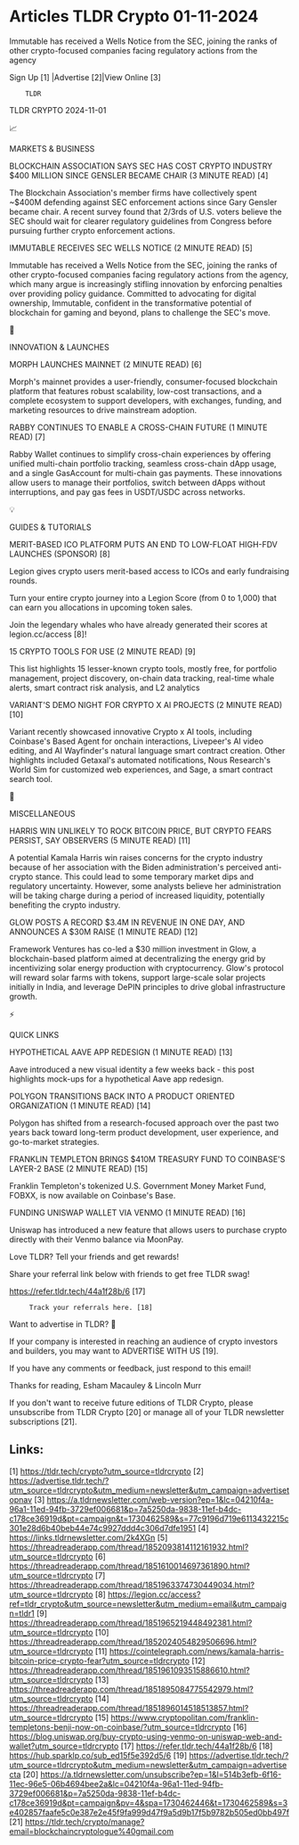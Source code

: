 # Articles TLDR Crypto 01-11-2024

Immutable has received a Wells Notice from the SEC, joining the ranks
of other crypto-focused companies facing regulatory actions from the
agency ‌ ‌ ‌ ‌ ‌ ‌ ‌ ‌ ‌ ‌ ‌ ‌ ‌ ‌ ‌ ‌ ‌ ‌ ‌ ‌ ‌ ‌ ‌ ‌ ‌ ‌  ‌ ‌ ‌ ‌ ‌ ‌ ‌ ‌ ‌ ‌ ‌ ‌ ‌ ‌ ‌ ‌ ‌ ‌ ‌ ‌ ‌ ‌ ‌ ‌ ‌ ‌ 


 Sign Up [1] |Advertise [2]|View Online [3] 

		TLDR 

TLDR CRYPTO 2024-11-01

📈 

MARKETS & BUSINESS

 BLOCKCHAIN ASSOCIATION SAYS SEC HAS COST CRYPTO INDUSTRY $400 MILLION
SINCE GENSLER BECAME CHAIR (3 MINUTE READ) [4] 

 The Blockchain Association's member firms have collectively spent
~$400M defending against SEC enforcement actions since Gary Gensler
became chair. A recent survey found that 2/3rds of U.S. voters believe
the SEC should wait for clearer regulatory guidelines from Congress
before pursuing further crypto enforcement actions. 

 IMMUTABLE RECEIVES SEC WELLS NOTICE (2 MINUTE READ) [5] 

 Immutable has received a Wells Notice from the SEC, joining the ranks
of other crypto-focused companies facing regulatory actions from the
agency, which many argue is increasingly stifling innovation by
enforcing penalties over providing policy guidance. Committed to
advocating for digital ownership, Immutable, confident in the
transformative potential of blockchain for gaming and beyond, plans to
challenge the SEC's move. 

🚀 

INNOVATION & LAUNCHES

 MORPH LAUNCHES MAINNET (2 MINUTE READ) [6] 

 Morph's mainnet provides a user-friendly, consumer-focused blockchain
platform that features robust scalability, low-cost transactions, and
a complete ecosystem to support developers, with exchanges, funding,
and marketing resources to drive mainstream adoption. 

 RABBY CONTINUES TO ENABLE A CROSS-CHAIN FUTURE (1 MINUTE READ) [7] 

 Rabby Wallet continues to simplify cross-chain experiences by
offering unified multi-chain portfolio tracking, seamless cross-chain
dApp usage, and a single GasAccount for multi-chain gas payments.
These innovations allow users to manage their portfolios, switch
between dApps without interruptions, and pay gas fees in USDT/USDC
across networks. 

💡 

GUIDES & TUTORIALS

 MERIT-BASED ICO PLATFORM PUTS AN END TO LOW-FLOAT HIGH-FDV LAUNCHES
(SPONSOR) [8] 

 Legion gives crypto users merit-based access to ICOs and early
fundraising rounds.

Turn your entire crypto journey into a Legion Score (from 0 to 1,000)
that can earn you allocations in upcoming token sales.

Join the legendary whales who have already generated their scores at
legion.cc/access [8]!

 15 CRYPTO TOOLS FOR USE (2 MINUTE READ) [9] 

 This list highlights 15 lesser-known crypto tools, mostly free, for
portfolio management, project discovery, on-chain data tracking,
real-time whale alerts, smart contract risk analysis, and L2 analytics


 VARIANT'S DEMO NIGHT FOR CRYPTO X AI PROJECTS (2 MINUTE READ) [10] 

 Variant recently showcased innovative Crypto x AI tools, including
Coinbase's Based Agent for onchain interactions, Livepeer's AI video
editing, and AI Wayfinder's natural language smart contract creation.
Other highlights included Getaxal's automated notifications, Nous
Research's World Sim for customized web experiences, and Sage, a smart
contract search tool. 

🦄 

MISCELLANEOUS

 HARRIS WIN UNLIKELY TO ROCK BITCOIN PRICE, BUT CRYPTO FEARS PERSIST,
SAY OBSERVERS (5 MINUTE READ) [11] 

 A potential Kamala Harris win raises concerns for the crypto industry
because of her association with the Biden administration's perceived
anti-crypto stance. This could lead to some temporary market dips and
regulatory uncertainty. However, some analysts believe her
administration will be taking charge during a period of increased
liquidity, potentially benefiting the crypto industry. 

 GLOW POSTS A RECORD $3.4M IN REVENUE IN ONE DAY, AND ANNOUNCES A $30M
RAISE (1 MINUTE READ) [12] 

 Framework Ventures has co-led a $30 million investment in Glow, a
blockchain-based platform aimed at decentralizing the energy grid by
incentivizing solar energy production with cryptocurrency. Glow's
protocol will reward solar farms with tokens, support large-scale
solar projects initially in India, and leverage DePIN principles to
drive global infrastructure growth. 

⚡ 

QUICK LINKS

 HYPOTHETICAL AAVE APP REDESIGN (1 MINUTE READ) [13] 

 Aave introduced a new visual identity a few weeks back - this post
highlights mock-ups for a hypothetical Aave app redesign. 

 POLYGON TRANSITIONS BACK INTO A PRODUCT ORIENTED ORGANIZATION (1
MINUTE READ) [14] 

 Polygon has shifted from a research-focused approach over the past
two years back toward long-term product development, user experience,
and go-to-market strategies. 

 FRANKLIN TEMPLETON BRINGS $410M TREASURY FUND TO COINBASE'S LAYER-2
BASE (2 MINUTE READ) [15] 

 Franklin Templeton's tokenized U.S. Government Money Market Fund,
FOBXX, is now available on Coinbase's Base. 

 FUNDING UNISWAP WALLET VIA VENMO (1 MINUTE READ) [16] 

 Uniswap has introduced a new feature that allows users to purchase
crypto directly with their Venmo balance via MoonPay. 

Love TLDR? Tell your friends and get rewards!

 Share your referral link below with friends to get free TLDR swag! 

 https://refer.tldr.tech/44a1f28b/6 [17] 

		 Track your referrals here. [18] 

Want to advertise in TLDR? 📰

 If your company is interested in reaching an audience of crypto
investors and builders, you may want to ADVERTISE WITH US [19]. 

 If you have any comments or feedback, just respond to this email! 

Thanks for reading, 
Esham Macauley & Lincoln Murr 

If you don't want to receive future editions of TLDR Crypto, please
unsubscribe from TLDR Crypto [20] or manage all of your TLDR
newsletter subscriptions [21]. 

 

Links:
------
[1] https://tldr.tech/crypto?utm_source=tldrcrypto
[2] https://advertise.tldr.tech/?utm_source=tldrcrypto&utm_medium=newsletter&utm_campaign=advertisetopnav
[3] https://a.tldrnewsletter.com/web-version?ep=1&lc=04210f4a-96a1-11ed-94fb-3729ef006681&p=7a5250da-9838-11ef-b4dc-c178ce36919d&pt=campaign&t=1730462589&s=77c9196d719e6113432215c301e28d6b40beb44e74c9927ddd4c306d7dfe1951
[4] https://links.tldrnewsletter.com/2k4XGn
[5] https://threadreaderapp.com/thread/1852093814112161932.html?utm_source=tldrcrypto
[6] https://threadreaderapp.com/thread/1851610014697361890.html?utm_source=tldrcrypto
[7] https://threadreaderapp.com/thread/1851963374730449034.html?utm_source=tldrcrypto
[8] https://legion.cc/access?ref=tldr_crypto&utm_source=newsletter&utm_medium=email&utm_campaign=tldr1
[9] https://threadreaderapp.com/thread/1851965219448492381.html?utm_source=tldrcrypto
[10] https://threadreaderapp.com/thread/1852024054829506696.html?utm_source=tldrcrypto
[11] https://cointelegraph.com/news/kamala-harris-bitcoin-price-crypto-fear?utm_source=tldrcrypto
[12] https://threadreaderapp.com/thread/1851961093515886610.html?utm_source=tldrcrypto
[13] https://threadreaderapp.com/thread/1851895084775542979.html?utm_source=tldrcrypto
[14] https://threadreaderapp.com/thread/1851896014518513857.html?utm_source=tldrcrypto
[15] https://www.cryptopolitan.com/franklin-templetons-benji-now-on-coinbase/?utm_source=tldrcrypto
[16] https://blog.uniswap.org/buy-crypto-using-venmo-on-uniswap-web-and-wallet?utm_source=tldrcrypto
[17] https://refer.tldr.tech/44a1f28b/6
[18] https://hub.sparklp.co/sub_ed15f5e392d5/6
[19] https://advertise.tldr.tech/?utm_source=tldrcrypto&utm_medium=newsletter&utm_campaign=advertisecta
[20] https://a.tldrnewsletter.com/unsubscribe?ep=1&l=514b3efb-6f16-11ec-96e5-06b4694bee2a&lc=04210f4a-96a1-11ed-94fb-3729ef006681&p=7a5250da-9838-11ef-b4dc-c178ce36919d&pt=campaign&pv=4&spa=1730462446&t=1730462589&s=3e402857faafe5c0e387e2e45f9fa999d47f9a5d9b17f5b9782b505ed0bb497f
[21] https://tldr.tech/crypto/manage?email=blockchaincryptologue%40gmail.com